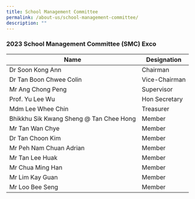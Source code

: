 ```yaml
---
title: School Management Committee
permalink: /about-us/school-management-committee/
description: ""
---
```

### 2023 School Management Committee (SMC) Exco

| Name | Designation |
|---|---|
| Dr Soon Kong Ann | Chairman |
| Dr Tan Boon Chwee Colin | Vice-Chairman |
| Mr Ang Chong Peng | Supervisor |
| Prof. Yu Lee Wu | Hon Secretary |
| Mdm Lee Whee Chin | Treasurer |
| Bhikkhu Sik Kwang Sheng @ Tan Chee Hong | Member |
| Mr Tan Wan Chye | Member |
| Dr Tan Choon Kim | Member |
| Mr Peh Nam Chuan Adrian | Member |
| Mr Tan Lee Huak | Member |
| Mr Chua Ming Han  | Member  |
| Mr Lim Kay Guan | Member |
| Mr Loo Bee Seng | Member |





